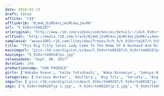 ```yaml
---
date: 2019-01-13
draft: false
affsite: "r18"
afflinkr18: "NjA4LjEuMS4xLjAuMC4wLjAuMA"
url: "h_910vrtm00287"
urloriginal: "http://www.r18.com/videos/vod/movies/detail/-/id=h_910vrtm00287"
urlfinal: "http://media.r18.com/track/NjA4LjEuMS4xLjAuMC4wLjAuMA/videos/vod/movies/detail/-/id=h_910vrtm00287"
samplevid: "awspv3001.r18.com/litevideo/freepv/h/h_9/h_910vrtm287/h_910vrtm287_dmb_w.mp4"
title: "This Big Titty Sales Lady Came To The Home Of A Husband And Wife, And Now She's Quietly Tempting The Husband To Turn You On! Unable To Resist Her Luscious Tits, He Decides To Have Infidelity Sex! She Wants To Seal The Deal So Badly That She Unexpectedly Finds Herself Cumming Over And Over Again In Wild Ecstasy! 2"
mainimgurl: "pics.r18.com/digital/video/h_910vrtm00287/h_910vrtm00287ps.jpg"
mainimgs: "h_910vrtm00287ps.jpg"
releasedate: "Sept. 08, 2017"
duration: 180
productioncomp: "V&R PRODUCE"
girls: ['Wakaba Onoue', 'Saiko Yatsuhashi', 'Waka Ninomiya', 'Sakuya Nishizono']
categories: ['Various Worker', 'Adultery', 'Big Tits', 'Variety', 'Big Tits Lover', 'Cowgirl', 'Cheating Wife', 'Titty Fuck', 'Hi-Def']
imgurls: ['pics.r18.com/digital/video/h_910vrtm00287/h_910vrtm00287jp-1.jpg', 'pics.r18.com/digital/video/h_910vrtm00287/h_910vrtm00287jp-2.jpg', 'pics.r18.com/digital/video/h_910vrtm00287/h_910vrtm00287jp-3.jpg', 'pics.r18.com/digital/video/h_910vrtm00287/h_910vrtm00287jp-4.jpg', 'pics.r18.com/digital/video/h_910vrtm00287/h_910vrtm00287jp-5.jpg', 'pics.r18.com/digital/video/h_910vrtm00287/h_910vrtm00287jp-6.jpg', 'pics.r18.com/digital/video/h_910vrtm00287/h_910vrtm00287jp-7.jpg', 'pics.r18.com/digital/video/h_910vrtm00287/h_910vrtm00287jp-8.jpg', 'pics.r18.com/digital/video/h_910vrtm00287/h_910vrtm00287jp-9.jpg', 'pics.r18.com/digital/video/h_910vrtm00287/h_910vrtm00287jp-10.jpg', 'pics.r18.com/digital/video/h_910vrtm00287/h_910vrtm00287jp-11.jpg', 'pics.r18.com/digital/video/h_910vrtm00287/h_910vrtm00287jp-12.jpg', 'pics.r18.com/digital/video/h_910vrtm00287/h_910vrtm00287jp-13.jpg', 'pics.r18.com/digital/video/h_910vrtm00287/h_910vrtm00287jp-14.jpg', 'pics.r18.com/digital/video/h_910vrtm00287/h_910vrtm00287jp-15.jpg', 'pics.r18.com/digital/video/h_910vrtm00287/h_910vrtm00287jp-16.jpg', 'pics.r18.com/digital/video/h_910vrtm00287/h_910vrtm00287jp-17.jpg', 'pics.r18.com/digital/video/h_910vrtm00287/h_910vrtm00287jp-18.jpg', 'pics.r18.com/digital/video/h_910vrtm00287/h_910vrtm00287jp-19.jpg', 'pics.r18.com/digital/video/h_910vrtm00287/h_910vrtm00287jp-20.jpg']
imgs: ['h_910vrtm00287jp-1.jpg', 'h_910vrtm00287jp-2.jpg', 'h_910vrtm00287jp-3.jpg', 'h_910vrtm00287jp-4.jpg', 'h_910vrtm00287jp-5.jpg', 'h_910vrtm00287jp-6.jpg', 'h_910vrtm00287jp-7.jpg', 'h_910vrtm00287jp-8.jpg', 'h_910vrtm00287jp-9.jpg', 'h_910vrtm00287jp-10.jpg', 'h_910vrtm00287jp-11.jpg', 'h_910vrtm00287jp-12.jpg', 'h_910vrtm00287jp-13.jpg', 'h_910vrtm00287jp-14.jpg', 'h_910vrtm00287jp-15.jpg', 'h_910vrtm00287jp-16.jpg', 'h_910vrtm00287jp-17.jpg', 'h_910vrtm00287jp-18.jpg', 'h_910vrtm00287jp-19.jpg', 'h_910vrtm00287jp-20.jpg']
---
```

